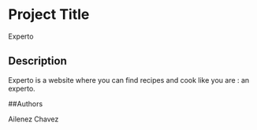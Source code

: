 # Project Title

 Experto

## Description

 Experto is a website where you can find recipes and cook like you are : an experto.

##Authors

Ailenez Chavez 






